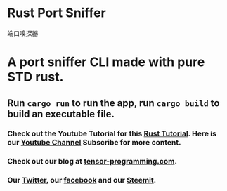 # Rust Port Sniffer
端口嗅探器

# A port sniffer CLI made with pure STD rust. 

## Run `cargo run` to run the app, run `cargo build` to build an executable file. 

### Check out the Youtube Tutorial for this [Rust Tutorial](https://youtu.be/-Jp7sabBCp4).  Here is our [Youtube Channel](https://www.youtube.com/channel/UCYqCZOwHbnPwyjawKfE21wg) Subscribe for more content.

### Check out our blog at [tensor-programming.com](http://tensor-programming.com/).

### Our [Twitter](https://twitter.com/TensorProgram), our [facebook](https://www.facebook.com/Tensor-Programming-1197847143611799/) and our [Steemit](https://steemit.com/@tensor).
